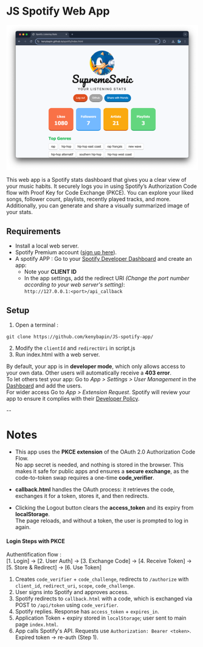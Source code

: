 # JS Spotify Web App 

<img src="preview.png" alt="drawing" width="auto"/>

This web app is a Spotify stats dashboard that gives you a clear view of your music habits. It securely logs you in using Spotify’s Authorization Code flow with Proof Key for Code Exchange (PKCE). You can explore your liked songs, follower count, playlists, recently played tracks, and more. Additionally, you can generate and share a visually summarized image of your stats.

## Requirements
* Install a local web server.
* Spotify Premium account ([sign up here](https://www.spotify.com)).
* A spotify APP : Go to your [Spotify Developer Dashboard](https://developer.spotify.com/dashboard/login) and create an app:
  - Note your **CLIENT ID**
  - In the app settings, add the redirect URI *(Change the port number according to your web server's setting)*:  
    `http://127.0.0.1:<port>/api_callback`  
    

## Setup

1. Open a terminal : 
```
git clone https://github.com/kenybapin/JS-spotify-app/
```
2. Modify the `clientId` and `redirectUri` in script.js
3. Run index.html with a web server.


By default, your app is in **developer mode**, which only allows access to your own data. Other users will automatically receive a **403 error**.<br>
To let others test your app: Go to *App > Settings > User Management* in the [Dashboard](https://developer.spotify.com/dashboard/login) and add the users.<br>
For wider access Go to *App > Extension Request*. Spotify will review your app to ensure it complies with their [Developer Policy](https://developer.spotify.com/policy).



--


# Notes

- This app uses the **PKCE extension** of the OAuth 2.0 Authorization Code Flow.  
  No app secret is needed, and nothing is stored in the browser. This makes it safe for public apps and ensures a **secure exchange**, as the code-to-token swap requires a one-time **code_verifier**.

- **callback.html** handles the OAuth process: it retrieves the code, exchanges it for a token, stores it, and then redirects.

- Clicking the Logout button clears the **access_token** and its expiry from **localStorage**.  
  The page reloads, and without a token, the user is prompted to log in again.


#### Login Steps with PKCE

Authentification flow : <br>
[1. Login] → [2. User Auth] → [3. Exchange Code] → [4. Receive Token] → [5. Store & Redirect] → [6. Use Token]


1. Creates `code_verifier` + `code_challenge`, redirects to `/authorize` with `client_id`, `redirect_uri`, `scope`, `code_challenge`.
2. User signs into Spotify and approves access.
3. Spotify redirects to `callback.html` with a code, which is exchanged via POST to `/api/token` using `code_verifier`.
4. Spotify replies. Response has `access_token` + `expires_in`.
5. Application Token + expiry stored in `localStorage`; user sent to main page `index.html`.
6. App calls Spotify's API. Requests use `Authorization: Bearer <token>`. Expired token → re-auth (Step 1).


